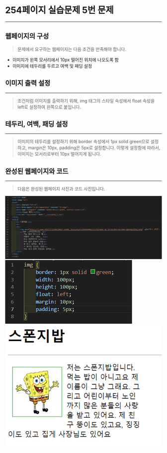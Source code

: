 # 254페이지 실습문제 5번 문제

-----------------------------

## 웹페이지의 구성

> 문제에서 요구하는 웹페이지는 다음 조건을 만족해야 합니다.

+ 이미지가 왼쪽 모서리에서 10px 떨어진 위치에 나오도록 함
+ 이미지에 테두리를 두르고 여백 및 패딩 설정

## 이미지 출력 설정

-----------------------------

> 조건처럼 이미지를 출력하기 위해, img 태그의 스타일 속성에서 float 속성을 left로 설정하여 왼쪽으로 붙입니다.

## 테두리, 여백, 패딩 설정

-----------------------------

> 이미지의 테두리를 설정하기 위해 border 속성에서 1px solid green으로 설정하고, margin은 10px, padding은 5px로 설정합니다.
> 이렇게 설정함에 따라서, 이미지는 모서리로부터 10px 떨어지게 됩니다.

## 완성된 웹페이지와 코드

-----------------------------

> 다음은 완성된 웹페이지 사진과 코드 사진입니다.

<img src="./image/p254_5코드.png">
<img src="./image/p254_5스타일.png">
<img src="./image/p254_5웹페이지.png">